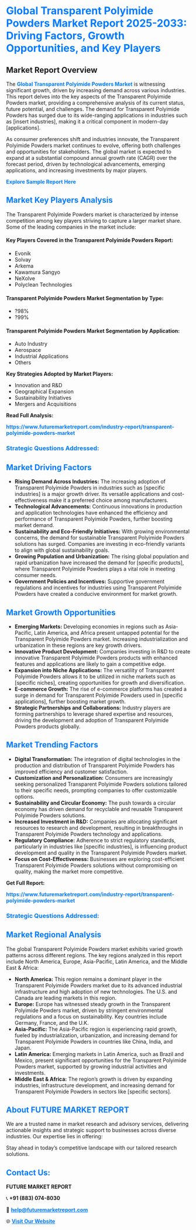 <h1 style="color: #007BFF;">Global Transparent Polyimide Powders Market Report 2025-2033: Driving Factors, Growth Opportunities, and Key Players</h1>

<section id="overview">
<h2>Market Report Overview</h2>
<p>The <a href="https://www.futuremarketreport.com/industry-report/transparent-polyimide-powders-market" style="color: #007BFF; text-decoration: none;"><strong>Global Transparent Polyimide Powders Market</strong></a> is witnessing significant growth, driven by increasing demand across various industries. This report delves into the key aspects of the Transparent Polyimide Powders market, providing a comprehensive analysis of its current status, future potential, and challenges. The demand for Transparent Polyimide Powders has surged due to its wide-ranging applications in industries such as [insert industries], making it a critical component in modern-day [applications].</p>
<p>As consumer preferences shift and industries innovate, the Transparent Polyimide Powders market continues to evolve, offering both challenges and opportunities for stakeholders. The global market is expected to expand at a substantial compound annual growth rate (CAGR) over the forecast period, driven by technological advancements, emerging applications, and increasing investments by major players.</p>
</section>

<section id="overview">
<p><a href="https://www.futuremarketreport.com/request-sample/reportId=114214" style="color: #007BFF; text-decoration: none;"><strong>Explore Sample Report Here</strong></a></p>
</section>

<section id="key-players">
<h2 style="color: #007BFF;">Market Key Players Analysis</h2>
<p>The Transparent Polyimide Powders market is characterized by intense competition among key players striving to capture a larger market share. Some of the leading companies in the market include:</p>
<h4>Key Players Covered in the Transparent Polyimide Powders Report:</h4>
<ul><li>Evonik</li><li>Solvay</li><li>Arkema</li><li>Kawamura Sangyo</li><li>NeXolve</li><li>Polyclean Technologies</li></ul>
<h4>Transparent Polyimide Powders Market Segmentation by Type:</h4>
<ul><li>?98%</li><li>?99%</li></ul>

<h4>Transparent Polyimide Powders Market Segmentation by Application:</h4>
<ul><li>Auto Industry</li><li>Aerospace</li><li>Industrial Applications</li><li>Others</li></ul>
<p><strong>Key Strategies Adopted by Market Players:</strong></p>
<ul>
<li>Innovation and R&D</li>
<li>Geographical Expansion</li>
<li>Sustainability Initiatives</li>
<li>Mergers and Acquisitions</li>
</ul>
</section>

<section>
<p><strong>Read Full Analysis: </strong></p><a href="https://www.futuremarketreport.com/industry-report/transparent-polyimide-powders-market" style="color: #007BFF; text-decoration: none;"><strong>https://www.futuremarketreport.com/industry-report/transparent-polyimide-powders-market</strong></a>
<h3 style="color: #007BFF;">Strategic Questions Addressed:</h3>
</section>

<section id="driving-factors">
<h2 style="color: #007BFF;">Market Driving Factors</h2>
<ul>
<li><strong>Rising Demand Across Industries:</strong> The increasing adoption of Transparent Polyimide Powders in industries such as [specific industries] is a major growth driver. Its versatile applications and cost-effectiveness make it a preferred choice among manufacturers.</li>
<li><strong>Technological Advancements:</strong> Continuous innovations in production and application technologies have enhanced the efficiency and performance of Transparent Polyimide Powders, further boosting market demand.</li>
<li><strong>Sustainability and Eco-Friendly Initiatives:</strong> With growing environmental concerns, the demand for sustainable Transparent Polyimide Powders solutions has surged. Companies are investing in eco-friendly variants to align with global sustainability goals.</li>
<li><strong>Growing Population and Urbanization:</strong> The rising global population and rapid urbanization have increased the demand for [specific products], where Transparent Polyimide Powders plays a vital role in meeting consumer needs.</li>
<li><strong>Government Policies and Incentives:</strong> Supportive government regulations and incentives for industries using Transparent Polyimide Powders have created a conducive environment for market growth.</li>
</ul>
</section>

<section id="growth-opportunities">
<h2 style="color: #007BFF;">Market Growth Opportunities</h2>
<ul>
<li><strong>Emerging Markets:</strong> Developing economies in regions such as Asia-Pacific, Latin America, and Africa present untapped potential for the Transparent Polyimide Powders market. Increasing industrialization and urbanization in these regions are key growth drivers.</li>
<li><strong>Innovative Product Development:</strong> Companies investing in R&D to create innovative Transparent Polyimide Powders products with enhanced features and applications are likely to gain a competitive edge.</li>
<li><strong>Expansion into Niche Applications:</strong> The versatility of Transparent Polyimide Powders allows it to be utilized in niche markets such as [specific niches], creating opportunities for growth and diversification.</li>
<li><strong>E-commerce Growth:</strong> The rise of e-commerce platforms has created a surge in demand for Transparent Polyimide Powders used in [specific applications], further boosting market growth.</li>
<li><strong>Strategic Partnerships and Collaborations:</strong> Industry players are forming partnerships to leverage shared expertise and resources, driving the development and adoption of Transparent Polyimide Powders products globally.</li>
</ul>
</section>

<section id="trending-factors">
<h2 style="color: #007BFF;">Market Trending Factors</h2>
<ul>
<li><strong>Digital Transformation:</strong> The integration of digital technologies in the production and distribution of Transparent Polyimide Powders has improved efficiency and customer satisfaction.</li>
<li><strong>Customization and Personalization:</strong> Consumers are increasingly seeking personalized Transparent Polyimide Powders solutions tailored to their specific needs, prompting companies to offer customizable options.</li>
<li><strong>Sustainability and Circular Economy:</strong> The push towards a circular economy has driven demand for recyclable and reusable Transparent Polyimide Powders solutions.</li>
<li><strong>Increased Investment in R&D:</strong> Companies are allocating significant resources to research and development, resulting in breakthroughs in Transparent Polyimide Powders technology and applications.</li>
<li><strong>Regulatory Compliance:</strong> Adherence to strict regulatory standards, particularly in industries like [specific industries], is influencing product development and quality in the Transparent Polyimide Powders market.</li>
<li><strong>Focus on Cost-Effectiveness:</strong> Businesses are exploring cost-efficient Transparent Polyimide Powders solutions without compromising on quality, making the market more competitive.</li>
</ul>
</section>

<section>
<p><strong>Get Full Report: </strong></p><a href="https://www.futuremarketreport.com/industry-report/transparent-polyimide-powders-market" style="color: #007BFF; text-decoration: none;"><strong>https://www.futuremarketreport.com/industry-report/transparent-polyimide-powders-market</strong></a>
<h3 style="color: #007BFF;">Strategic Questions Addressed:</h3>
</section>


<section id="regional-analysis">
<h2 style="color: #007BFF;">Market Regional Analysis</h2>
<p>The global Transparent Polyimide Powders market exhibits varied growth patterns across different regions. The key regions analyzed in this report include North America, Europe, Asia-Pacific, Latin America, and the Middle East & Africa:</p>
<ul>
<li><strong>North America:</strong> This region remains a dominant player in the Transparent Polyimide Powders market due to its advanced industrial infrastructure and high adoption of new technologies. The U.S. and Canada are leading markets in this region.</li>
<li><strong>Europe:</strong> Europe has witnessed steady growth in the Transparent Polyimide Powders market, driven by stringent environmental regulations and a focus on sustainability. Key countries include Germany, France, and the U.K.</li>
<li><strong>Asia-Pacific:</strong> The Asia-Pacific region is experiencing rapid growth, fueled by industrialization, urbanization, and increasing demand for Transparent Polyimide Powders in countries like China, India, and Japan.</li>
<li><strong>Latin America:</strong> Emerging markets in Latin America, such as Brazil and Mexico, present significant opportunities for the Transparent Polyimide Powders market, supported by growing industrial activities and investments.</li>
<li><strong>Middle East & Africa:</strong> The region’s growth is driven by expanding industries, infrastructure development, and increasing demand for Transparent Polyimide Powders in sectors like [specific sectors].</li>
</ul>
</section>

<footer>
<h2 style="color: #007BFF;">About FUTURE MARKET REPORT</h2>
<p>We are a trusted name in market research and advisory services, delivering actionable insights and strategic support to businesses across diverse industries. Our expertise lies in offering:</p>

<p>Stay ahead in today’s competitive landscape with our tailored research solutions.</p>

<h2 style="color: #007BFF;">Contact Us:</h2>
<p><strong>FUTURE MARKET REPORT</strong></p>
<p>📞 <strong>+91 (883) 074-8030</strong></p>
<p>📧 <strong><a href="mailto:help@futuremarketreport.com" style="color: #007BFF;">help@futuremarketreport.com</a></strong></p>
<p>🌐 <strong><a href="https://www.futuremarketreport.com/" style="color: #007BFF;">Visit Our Website</a></strong></p>
</footer>